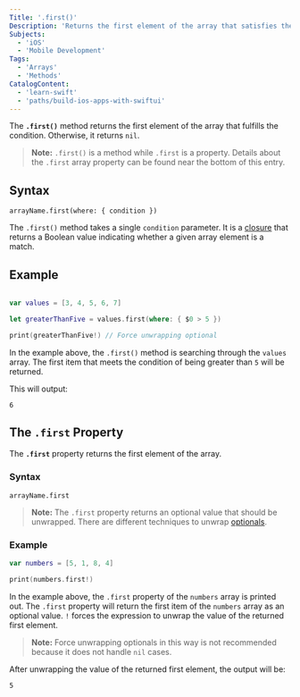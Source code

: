 ```yaml
---
Title: '.first()'
Description: 'Returns the first element of the array that satisfies the given condition.'
Subjects:
  - 'iOS'
  - 'Mobile Development'
Tags:
  - 'Arrays'
  - 'Methods'
CatalogContent:
  - 'learn-swift'
  - 'paths/build-ios-apps-with-swiftui'
---
```


The **`.first()`** method returns the first element of the array that fulfills the condition. Otherwise, it returns `nil`.

> **Note:** `.first()` is a method while `.first` is a property. Details about the `.first` array property can be found near the bottom of this entry.

## Syntax

```pseudo
arrayName.first(where: { condition })
```

The `.first()` method takes a single `condition` parameter. It is a [closure](https://www.codecademy.com/resources/docs/swift/closures) that returns a Boolean value indicating whether a given array element is a match.

## Example

```swift

var values = [3, 4, 5, 6, 7]

let greaterThanFive = values.first(where: { $0 > 5 })

print(greaterThanFive!) // Force unwrapping optional
```

In the example above, the `.first()` method is searching through the `values` array. The first item that meets the condition of being greater than `5` will be returned.

This will output:

```shell
6
```

## The `.first` Property

The **`.first`** property returns the first element of the array.

### Syntax

```pseudo
arrayName.first
```

> **Note:** The `.first` property returns an optional value that should be unwrapped. There are different techniques to unwrap [optionals](https://www.codecademy.com/resources/docs/swift/optionals).

### Example

```swift
var numbers = [5, 1, 8, 4]

print(numbers.first!)
```

In the example above, the `.first` property of the `numbers` array is printed out. The `.first` property will return the first item of the `numbers` array as an optional value. `!` forces the expression to unwrap the value of the returned first element.

> **Note:** Force unwrapping optionals in this way is not recommended because it does not handle `nil` cases.

After unwrapping the value of the returned first element, the output will be:

```shell
5
```
